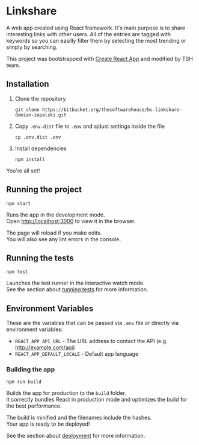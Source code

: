 # Linkshare

A web app created using React framework. It's main purpose is to share interesting links with other users. All of the entries are tagged with keywords so you can easilly filter them by selecting the most trending or simply by searching.

This project was bootstrapped with [Create React App](https://github.com/facebook/create-react-app) and modified by TSH team.

## Installation

1. Clone the repository

    ```
    git clone https://bitbucket.org/thesoftwarehouse/bc-linkshare-damian-zapalski.git
    ```

2. Copy `.env.dist` file to `.env` and ajdust settings inside the file

    ```
    cp .env.dist .env 
    ```

3. Install dependencies

    ```
    npm install
    ```

You're all set!


## Running the project

```
npm start
```

Runs the app in the development mode.<br />
Open [http://localhost:3000](http://localhost:3000) to view it in the browser.

The page will reload if you make edits.<br />
You will also see any lint errors in the console.


## Running the tests

```
npm test
```

Launches the test runner in the interactive watch mode.<br />
See the section about [running tests](https://facebook.github.io/create-react-app/docs/running-tests) for more information.

## Environment Variables

These are the variables that can be passed via `.env` file or directly via environment variables:
    
    
* `REACT_APP_API_URL` - The URL address to contact the API (e.g. http://example.com/api)
* `REACT_APP_DEFAULT_LOCALE` - Default app language


### Building the app

```
npm run build
```

Builds the app for production to the `build` folder.<br />
It correctly bundles React in production mode and optimizes the build for the best performance.

The build is minified and the filenames include the hashes.<br />
Your app is ready to be deployed!

See the section about [deployment](https://facebook.github.io/create-react-app/docs/deployment) for more information.